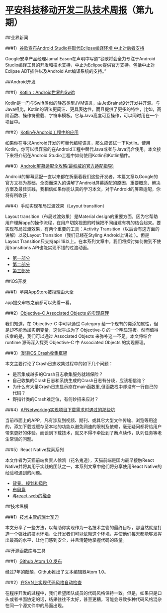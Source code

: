 # [平安科技移动开发二队技术周报](https://github.com/PaicHyperionDev/MobileDevWeekly)（第九期）

##业界新闻

###1）[谷歌宣布Android Studio将取代Eclipse编译环境 中止对后者支持](http://www.cnbeta.com/articles/406205.htm)

Google安卓产品经理Jamal Eason在声明中写道“谷歌将会全力专注于Android Studio编译工具的开发和技术支持，中止为Eclipse提供官方支持。包括中止对Eclipse ADT插件以及Android Ant编译系统的支持。”

##Android开发

###1）[Kotlin：Android世界的Swift](http://www.infoq.com/cn/news/2015/06/Android-JVM-JetBrains-Kotlin)

Kotlin是一门与Swift类似的静态类型JVM语言，由JetBrains设计开发并开源。与Java相比，Kotlin的语法更简洁、更具表达性，而且提供了更多的特性，比如，高阶函数、操作符重载、字符串模板。它与Java高度可互操作，可以同时用在一个项目中。

###2）[Kotlin在Android工程中的应用](http://www.jianshu.com/p/a7fadc79e0fb)

如果你在寻求Android开发的可替代编程语言，那么应该试一下Kotlin。使用Kotlin，你可以很容易的在Android工程中替代Java或者与Java混合使用。本文接下来将介绍在Android Studio工程中如何使用Kotlin和Kotlin插件。

###3）[Android屏幕适配全攻略(最权威的官方适配指导)](http://blog.csdn.net/zhaokaiqiang1992/article/details/45419023)

Android的屏幕适配一直以来都在折磨着我们这些开发者，本篇文章以Google的官方文档为基础，全面而深入的讲解了Android屏幕适配的原因、重要概念、解决方案及最佳实践，我相信如果你能认真的学习本文，对于Android的屏幕适配，你将有所收获！

###4）手动实现布局过渡效果（Layout transition）

Layout transition（布局过渡效果）是Material design的重要方面，因为它帮助用户理解app的操作流程，在用户切换视图的时候把不同组建有机的结合起来。要实现布局过渡效果，有两个重要的工具：Activity Transition（以后会有这方面的讲解）以及Layout Transition（我们已经在Styling Android上讲过  ）。但是Layout Transition只支持api 19以上。在本系列文章中，我们将探讨如何做到不使用transitions API也能实现不错的过渡动画。

* [第一部分](http://www.jcodecraeer.com/a/anzhuokaifa/androidkaifa/2015/0625/3108.html)
* [第二部分](http://www.jcodecraeer.com/a/anzhuokaifa/androidkaifa/2015/0625/3111.html)
* [第三部分](http://www.devtf.cn/?p=746)

##iOS开发

###1）[苹果AppStore被拒理由大全](https://github.com/jcccn/Why-Reject)

app提交审核之前都可以先看一看。

###2）[Objective-C Associated Objects 的实现原理](http://blog.leichunfeng.com/blog/2015/06/26/objective-c-associated-objects-implementation-principle/)

我们知道，在 Objective-C 中可以通过 Category 给一个现有的类添加属性，但是却不能添加实例变量，这似乎成为了 Objective-C 的一个明显短板。然而值得庆幸的是，我们可以通过 Associated Objects 来弥补这一不足。本文将结合 runtime 源码深入探究 Objective-C 中 Associated Objects 的实现原理。

###3）[漫谈iOS Crash收集框架](http://nianxi.net/ios/ios-crash-reporter/)

本文主要讨论了Crash日志收集过程中的如下几个问题：

* 是否集成越多的Crash日志收集服务就越保险？
* 自己收集的Crash日志和系统生成的Crash日志有分歧，应该相信谁？
* 为什么有大量Crash日志显示崩在main函数里,但函数栈中却没有一行自己的代码？
* 野指针类的Crash难定位，有何妙招来应对？

###4）[AFNetworking实现项目下载需求时遇过的那些坑](http://www.cocoachina.com/ios/20150624/12242.html)

当前市面上的APP，凡有涉及到视频、期刊、或其它大型文件传输、浏览等用途的，添加下载或缓存至本地的功能以避免网速的限制及依赖，毫无疑问都将给用户带来更好的体验。而谈到下载技术，就又不得不牵扯到了断点续传，队列任务等老生常谈的问题。

###5）React Native探索系列 

本文作者为天猫前端负责人徐凯（花名鬼道），天猫前端是国内最早接触React Native并将其用于实践的团队之一，本系列文章中他们将分享使用React Native的经验和遇到的问题。

* [背景、规划和风险](http://www.infoq.com/cn/articles/react-native-overview)
* [布局篇](http://www.infoq.com/cn/articles/react-native-layout)
* [与react-web的融合](http://www.infoq.com/cn/articles/react-native-web)

##技术纵横

###1）[技术主管的瑞士军刀](http://www.infoq.com/cn/articles/tech-lead-swissarmyknife)

本文分享了一些方法，以帮助你实现作为一名技术主管的最终目标，那当然就是打造一个强壮的技术环境，让开发者们可以依赖这个环境，并使他们每天都能够发挥出最高的水平，让他们感到安全，并且清楚地掌握代码的质量。

##开源函数库与工具

###1）[Github Atom 1.0 发布](https://github.com/blog/2031-announcing-atom-1-0)

经过7年的酝酿，Github推出了文本编辑器Atom 1.0。

###2）[在SVN上实现代码风格自动检查](http://www.cnblogs.com/frydsh/archive/2012/12/27/2835249.html)

在程序开发的过程中，我们希望团队成员的代码风格保持一致。但是，如果只是口头或者书面协定的话，结果往往不太好，甚至更糟，可能会导致多种代码风格混杂在同一个源文件中的局面出现。





